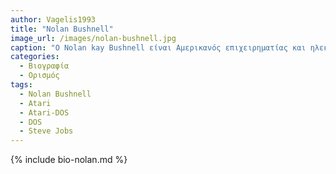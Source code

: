 ```yaml
---
author: Vagelis1993
title: "Nolan Bushnell"
image_url: /images/nolan-bushnell.jpg
caption: "Ο Nolan kay Bushnell είναι Αμερικανός επιχειρηματίας και ηλεκτρολόγος μηχανικός που  Ίδρυσε την Atari, Inc. "
categories:
  - Βιογραφία 
  - Ορισμός 
tags:
  - Nolan Bushnell
  - Atari
  - Atari-DOS
  - DOS
  - Steve Jobs
---
```


{% include bio-nolan.md %}
